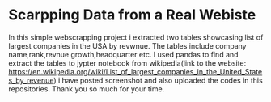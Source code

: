 # Scarpping Data from a Real Webiste 
In this simple webscrapping project i extracted two tables showcasing list of largest companies in the USA by revwnue. The tables include company name,rank,revnue growth,headquarter etc. I used pandas to find and extract the tables to jypter notebook from wikipedia(link to the website: https://en.wikipedia.org/wiki/List_of_largest_companies_in_the_United_States_by_revenue)
i have posted screenshot and also uploaded the codes in this repositories. Thank you so much for your time.
